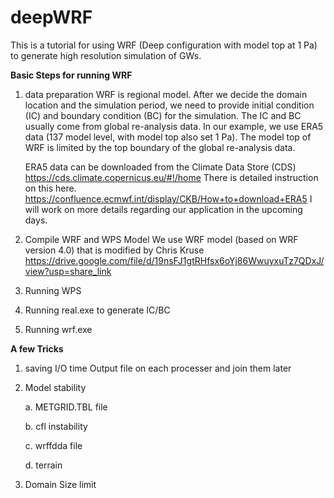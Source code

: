 # deepWRF
This is a tutorial for using WRF (Deep configuration with model top at 1 Pa) to generate high resolution simulation of GWs.




**Basic Steps for running WRF**


1. data preparation
    WRF is regional model. After we decide the domain location and the simulation period, we need to provide initial condition (IC) and boundary condition (BC) for the simulation. The IC and BC usually come from global re-analysis data. In our example, we use ERA5 data (137 model level, with model top also set 1 Pa). The model top of WRF is limited by the top boundary of the global re-analysis data.

   ERA5 data can be downloaded from the Climate Data Store (CDS) https://cds.climate.copernicus.eu/#!/home
   There is detailed instruction on this here. https://confluence.ecmwf.int/display/CKB/How+to+download+ERA5
   I will work on more details regarding our application in the upcoming days.


2. Compile WRF and WPS Model
    We use WRF model (based on WRF version 4.0) that is modified by Chris Kruse
    https://drive.google.com/file/d/19nsFJ1gtRHfsx6oYj86WwuyxuTz7QDxJ/view?usp=share_link 

3. Running WPS


4. Running real.exe to generate IC/BC

5. Running wrf.exe



**A few Tricks**

1. saving I/O time
   Output file on each processer and join them later
  
  
2. Model stability
   
   a. METGRID.TBL file

   b. cfl instability

   c. wrffdda file

   d. terrain

3. Domain Size limit


